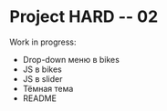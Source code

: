 # Project HARD -- 02

Work in progress:
- Drop-down меню в bikes
- JS в bikes
- JS в slider
- Тёмная тема
- README